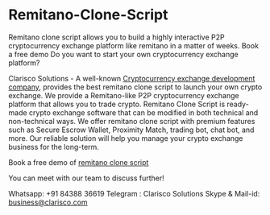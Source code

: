 # Remitano-Clone-Script
Remitano clone script allows you to build a highly interactive P2P cryptocurrency exchange platform like remitano in a matter of weeks. Book a free demo
Do you want to start your own cryptocurrency exchange platform?

Clarisco Solutions - A well-known <a href="https://www.clarisco.com/cryptocurrency-exchange-development">Cryptocurrency exchange development company</a>, provides the best remitano clone script to launch your own crypto exchange. We provide a Remitano-like P2P cryptocurrency exchange platform that allows you to trade crypto. Remitano Clone Script is ready-made crypto exchange software that can be modified in both technical and non-technical ways. We offer remitano clone script with premium features such as Secure Escrow Wallet, Proximity Match, trading bot, chat bot, and more. Our reliable solution will help you manage your crypto exchange business for the long-term.

Book a free demo of <a href="https://www.clarisco.com/remitano-clone-script">remitano clone script</a>

You can meet with our team to discuss further!

Whatsapp:  +91 84388 36619
Telegram : Clarisco Solutions
Skype & Mail-id: business@clarisco.com
